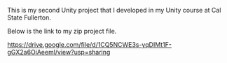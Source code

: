 This is my second Unity project that I developed in my Unity course at Cal State Fullerton.

Below is the link to my zip project file.

https://drive.google.com/file/d/1CQ5NCWE3s-yqDIMt1F-gGX2a6OiAeeml/view?usp=sharing

